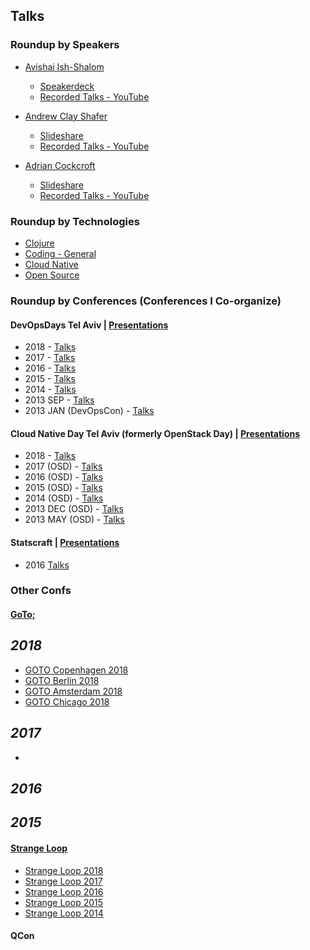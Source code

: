 ## Talks 

### Roundup by Speakers
- [Avishai Ish-Shalom](https://www.twitter.com/nukemberg)
  - [Speakerdeck](https://slides.com/nukemberg)
  - [Recorded Talks - YouTube](https://www.youtube.com/playlist?list=PLaPhdMYPt9QgsDHp9dZWXOBbBmGIG03kH)

- [Andrew Clay Shafer](https://www.twitter.com/littleidea)
  - [Slideshare](https://www.slideshare.net/littleidea)
  - [Recorded Talks - YouTube](https://www.youtube.com/watch?v=ALGuyXSo5e8&list=PLaPhdMYPt9QizjOPIPYWpTrrx6zwSQvZ_)

- [Adrian Cockcroft]()
  - [Slideshare]()
  - [Recorded Talks - YouTube]()
 
### Roundup by Technologies 
- [Clojure](#)
- [Coding - General](#)
- [Cloud Native](#)
- [Open Source](#)


### Roundup by Conferences (Conferences I Co-organize)

#### DevOpsDays Tel Aviv | [Presentations](https://www.slideshare.net/DevopsCon)
- 2018 - [Talks](https://www.youtube.com/watch?v=7WVaijojl9w&list=PL8tivQAdoavO1h9DLI6SGNf517QDLa6kM) 
- 2017 - [Talks](https://www.youtube.com/watch?v=We-v-v1Ds7A&list=PL8tivQAdoavMyd5qrMszXYaN6TVRuMrDq) 
- 2016 - [Talks](https://www.youtube.com/watch?v=jEgPbOMgKqk&list=PL8tivQAdoavPk7UOjmYjmfSZxBEJZEC9B) 
- 2015 - [Talks](https://www.youtube.com/watch?v=0RGi6wQQPZo&list=PL8tivQAdoavOglNSmL4NsEKb78Rqdqtw8) 
- 2014 - [Talks](https://vimeo.com/album/3172554) 
- 2013 SEP - [Talks](https://www.youtube.com/watch?v=RUuz_dnp5mo&list=PL8tivQAdoavPwbSEdssQyDLvXppXLy1D8)
- 2013 JAN (DevOpsCon) - [Talks]()

#### Cloud Native Day Tel Aviv (formerly OpenStack Day) | [Presentations](https://www.slideshare.net/openstackil)
- 2018 - [Talks](https://www.youtube.com/watch?v=A4FYR__cRWA&list=PLBbbxYi2GRdY-vrCdgZwOG-E0AIUgVipU)
- 2017 (OSD) - [Talks](https://www.youtube.com/watch?v=3rP1c96bfpY&list=PLBbbxYi2GRdaqAaIInX4QnUH2dwkOshRN)
- 2016 (OSD) - [Talks](https://www.youtube.com/watch?v=MigADVropSc&list=PLBbbxYi2GRda5BGGVYWPS8qk7e50IqRP6)
- 2015 (OSD) - [Talks](https://www.youtube.com/watch?v=W2Xp6AgDeRU&list=PLBbbxYi2GRdaPOfQ-NKjC7A5yaMnjYSbV)
- 2014 (OSD) - [Talks](https://www.youtube.com/watch?v=EflJnbuVdmU&list=PLBbbxYi2GRdbf55SR0IG0k1XxmSpLyvlh)
- 2013 DEC (OSD) - [Talks](https://www.youtube.com/watch?v=UQh8d1v9ulM&list=PLBbbxYi2GRdYzlj77lY8r1tcToV0PxpDG)
- 2013 MAY (OSD) - [Talks](https://www.youtube.com/watch?v=a8hNVTbd5SA&list=PLBbbxYi2GRdYCP7QhlwdxsVmP5qh61_-l)
  
#### Statscraft | [Presentations](https://www.slideshare.net/statscraft)
- 2016 [Talks](https://www.youtube.com/watch?v=XI32yrTXPaY&list=PLlhgd2ycH2eXx0e5FajrTi7Z7KcVxk1cG)

### Other Confs 

  
#### [GoTo;]()
  
 *2018*
-

- [GOTO Copenhagen 2018](https://www.youtube.com/watch?v=yOpYYYRuDQ0&list=PLEx5khR4g7PIzxn476GK3Mkk19csZZjeH)
- [GOTO Berlin 2018](https://www.youtube.com/watch?v=xuzpLr7sFjM&list=PLEx5khR4g7PJW7u0GKxRPIQddtu69boT3)
- [GOTO Amsterdam 2018](https://www.youtube.com/watch?v=8fi7uSYlOdc&list=PLEx5khR4g7PJzxBWC9c6xx0LghEIxCLwm)
- [GOTO Chicago 2018](https://www.youtube.com/watch?v=AbgsfeGvg3E&list=PLEx5khR4g7PKqVew27D3jvMknjxjowoKl)
 
*2017*
  - 
  
  - 
*2016*
  - 
  
*2015*
  - 
  
#### [Strange Loop](https://www.thestrangeloop.com/)
  - [Strange Loop 2018](https://www.youtube.com/watch?v=y-xgWLYQc4g&list=PLcGKfGEEONaBUdko326yL6ags8C_SYgqH)
  - [Strange Loop 2017](https://www.youtube.com/watch?v=_Zoa3xkzgFk&list=PLcGKfGEEONaDzd0Hkn2f1talsTu1HLDYu)
  - [Strange Loop 2016](https://www.youtube.com/watch?v=C4rT0lgJr6U&list=PLcGKfGEEONaDvuLDFFKRfzbsaBuVVXdYa) 
  - [Strange Loop 2015](https://www.youtube.com/watch?v=R2Aa4PivG0g&list=PLcGKfGEEONaCIl5eU53uPBnRJ9rbIH32R)
  - [Strange Loop 2014](https://www.youtube.com/watch?v=QcwyKLlmXeY&list=PLcGKfGEEONaDFE_9BeCN1-q3LCqTSGL_q)
  
#### QCon
  
  
#### 
 
 
 
 
 
 
 
 
